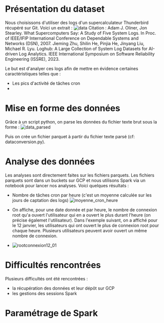 # Présentation du dataset
Nous choisissons d'utiliser des logs d'un supercalculateur Thunderbird récupéré sur Git. Voici un extrait : 
![data](https://github.com/user-attachments/assets/c8980e77-52fb-4819-bef9-864d87be12e0)
Citation : 
Adam J. Oliner, Jon Stearley. What Supercomputers Say: A Study of Five System Logs. In Proc. of IEEE/IFIP International Conference on Dependable Systems and Networks (DSN), 2007.
Jieming Zhu, Shilin He, Pinjia He, Jinyang Liu, Michael R. Lyu. Loghub: A Large Collection of System Log Datasets for AI-driven Log Analytics. IEEE International Symposium on Software Reliability Engineering (ISSRE), 2023.

Le but est d'analyer ces logs afin de mettre en évidence certaines caractéristiques telles que :
- Les pics d'activité de tâches cron
- 

# Mise en forme des données
Grâce à un script python, on parse les données du fichier texte brut sous la forme : 
![data_parsed](https://github.com/user-attachments/assets/a039b6ce-e1db-4b30-9b05-a9b735e79164)

Puis on crée un fichier parquet à partir du fichier texte parsé (cf: dataconversion.py).

# Analyse des données
Les analyses sont directement faites sur les fichiers parquets. 
Les fichiers parquets sont dans un buckets sur GCP et nous utilisons Spark via un notebook pour lancer nos analyses.
Voici quelques résultats : 
- Nombre de tâches cron par heure (c'est un moyenne calculée sur les jours de captation des logs)
![moyenne_cron_heure](https://github.com/user-attachments/assets/f61a9af1-d44f-4027-b602-3685a1b93ed1)

- On affiche, pour une date donnée et par heure, le nombre de connexion root qu'a ouvert l'utilisateur qui en a ouvert le plus durant l'heure (on précise égalemet l'utilisateur). Dans l'exemple suivant, on a affiché pour le 12 janvier, les utilisateurs qui ont ouvert le plus de connexion root pour chaque heure. Plusieurs utilisateurs peuvent avoir ouvert un même nombre de connexion.
-  ![rootconnexion12_01](https://github.com/user-attachments/assets/02352548-68b2-4071-985e-e28aafc93860)

# Difficultés rencontrées
Plusieurs difficultés ont été rencontrées : 
- la récupération des données et leur dépôt sur GCP
- les gestions des sessions Spark
# Paramétrage de Spark
